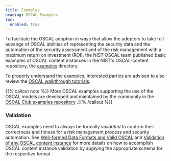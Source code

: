 ```yaml
---
title: Examples
heading: OSCAL Examples
toc:
  enabled: true
---
```

 
To facilitate the OSCAL adoption in ways that allow the adopters to take full advange of OSCAL abilities of representing the security data and the automation of the security assessment and of the risk management with a maximum return on investment (ROI), the NIST OSCAL team published basic examples of OSCAL content instances in the NIST's OSCAL-content repository, the [examples](https://github.com/usnistgov/oscal-content/tree/main/examples) directory.

To properly understand the examples, interested parties are advised to also review the [OSCAL walkthrough tutorials](https://pages.nist.gov/OSCAL/learn/tutorials).

{{% callout note %}} More OSCAL examples supporting the use of the OSCAL models are developed and maintained by the community in the [OSCAL Club examples repository](https://github.com/oscal-club/examples) .{{% /callout %}}


### Validation

OSCAL examples need to always be formally *validated* to confirm their correctness and fitness for a risk management process and security automation. See [Well-formed Data Formats and Valid OSCAL](https://pages.nist.gov/OSCAL/concepts/layer/validation/) and [Validation of any OSCAL content instance](https://pages.nist.gov/OSCAL/tools/#validation) for more details on how to accomplish OSCAL content instance validation by applying the appropriate schema for the respective format. 


